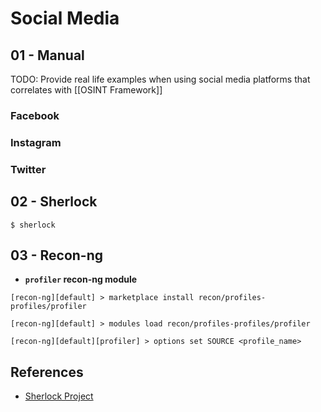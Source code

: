 # Social Media

## 01 - Manual

TODO: Provide real life examples when using social media platforms that correlates with [[OSINT Framework]]

### Facebook

### Instagram

### Twitter

## 02 - Sherlock

`$ sherlock`

## 03 - Recon-ng

- **`profiler` recon-ng module**

```
[recon-ng][default] > marketplace install recon/profiles-profiles/profiler

[recon-ng][default] > modules load recon/profiles-profiles/profiler

[recon-ng][default][profiler] > options set SOURCE <profile_name>
```

## References

- [Sherlock Project](https://github.com/sherlock-project/sherlock)